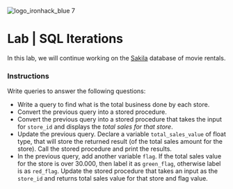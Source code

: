 ![logo_ironhack_blue 7](https://user-images.githubusercontent.com/23629340/40541063-a07a0a8a-601a-11e8-91b5-2f13e4e6b441.png)

# Lab | SQL Iterations

In this lab, we will continue working on the [Sakila](https://dev.mysql.com/doc/sakila/en/) database of movie rentals. 

### Instructions

Write queries to answer the following questions:

- Write a query to find what is the total business done by each store.
- Convert the previous query into a stored procedure.
- Convert the previous query into a stored procedure that takes the input for `store_id` and displays the *total sales for that store*.
- Update the previous query. Declare a variable `total_sales_value` of float type, that will store the returned result (of the total sales amount for the store). Call the stored procedure and print the results.
- In the previous query, add another variable `flag`. If the total sales value for the store is over 30.000, then label it as `green_flag`, otherwise label is as `red_flag`. Update the stored procedure that takes an input as the `store_id` and returns total sales value for that store and flag value.
